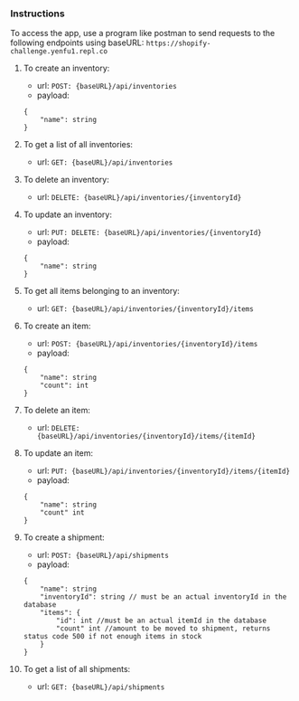 ### Instructions

To access the app, use a program like postman to send requests to the following endpoints using baseURL: `https://shopify-challenge.yenfu1.repl.co`

1. To create an inventory:
    - url: `POST: {baseURL}/api/inventories`
    - payload:
    ```
    {
        "name": string
    }
    ```

2. To get a list of all inventories:
    - url: `GET: {baseURL}/api/inventories`

3. To delete an inventory:
    - url: `DELETE: {baseURL}/api/inventories/{inventoryId}`

4. To update an inventory:
    - url: `PUT: DELETE: {baseURL}/api/inventories/{inventoryId}`
    - payload:
    ```
    {
        "name": string
    }
    ```

5. To get all items belonging to an inventory:
    - url: `GET: {baseURL}/api/inventories/{inventoryId}/items`

6. To create an item:
    - url: `POST: {baseURL}/api/inventories/{inventoryId}/items`
    - payload:
    ```
    {
        "name": string
        "count": int
    }
    ```

7. To delete an item: 
    - url: `DELETE: {baseURL}/api/inventories/{inventoryId}/items/{itemId}`

8. To update an item:
    - url: `PUT: {baseURL}/api/inventories/{inventoryId}/items/{itemId}`
    - payload: 
    ```
    {
        "name": string
        "count" int
    }
    ```

9. To create a shipment:
    - url: `POST: {baseURL}/api/shipments`
    - payload:
    ```
    {
        "name": string
        "inventoryId": string // must be an actual inventoryId in the database
        "items": {
            "id": int //must be an actual itemId in the database
            "count" int //amount to be moved to shipment, returns status code 500 if not enough items in stock
        }
    }
    ```

10. To get a list of all shipments:
    - url: `GET: {baseURL}/api/shipments`
 